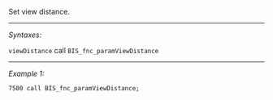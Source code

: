 Set view distance.


---
*Syntaxes:*

`viewDistance` call `BIS_fnc_paramViewDistance`

---
*Example 1:*

```sqf
7500 call BIS_fnc_paramViewDistance;
```